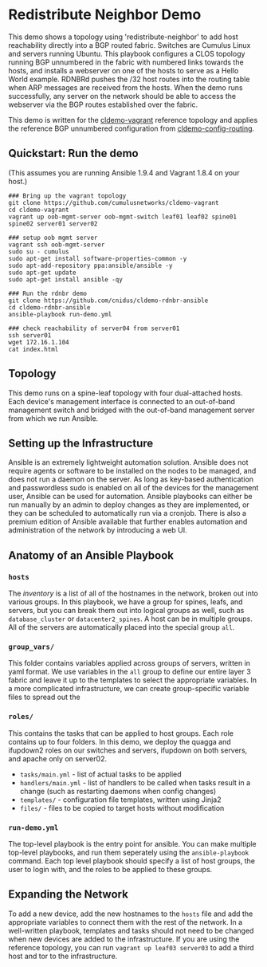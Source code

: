 Redistribute Neighbor Demo
===========================

This demo shows a topology using 'redistribute-neighbor' to add host reachability directly into a BGP routed fabric. Switches are Cumulus Linux and servers running Ubuntu. This playbook configures a CLOS topology running BGP unnumbered in the fabric with numbered links towards the hosts, and installs a webserver on one of the hosts to serve as a Hello World example. RDNBRd pushes the /32 host routes into the routing table when ARP messages are received from the hosts. When the demo runs successfully, any server on the network should be able to access the webserver via the BGP routes established over the fabric.

This demo is written for the [cldemo-vagrant](https://github.com/cumulusnetworks/cldemo-vagrant) reference topology and applies the reference BGP unnumbered configuration from [cldemo-config-routing](https://github.com/cumulusnetworks/cldemo-config-routing).


Quickstart: Run the demo
------------------------
(This assumes you are running Ansible 1.9.4 and Vagrant 1.8.4 on your host.)


    ### Bring up the vagrant topology
    git clone https://github.com/cumulusnetworks/cldemo-vagrant
    cd cldemo-vagrant
    vagrant up oob-mgmt-server oob-mgmt-switch leaf01 leaf02 spine01 spine02 server01 server02
    
    ### setup oob mgmt server
    vagrant ssh oob-mgmt-server
    sudo su - cumulus
    sudo apt-get install software-properties-common -y
    sudo apt-add-repository ppa:ansible/ansible -y
    sudo apt-get update
    sudo apt-get install ansible -qy

    ### Run the rdnbr demo
    git clone https://github.com/cnidus/cldemo-rdnbr-ansible
    cd cldemo-rdnbr-ansible
    ansible-playbook run-demo.yml

    ### check reachability of server04 from server01
    ssh server01
    wget 172.16.1.104
    cat index.html


Topology
--------
This demo runs on a spine-leaf topology with four dual-attached hosts. Each device's management interface is connected to an out-of-band management switch and bridged with the out-of-band management server from which we run Ansible.


Setting up the Infrastructure
-----------------------------
Ansible is an extremely lightweight automation solution. Ansible does not require agents or software to be installed on the nodes to be managed, and does not run a daemon on the server. As long as key-based authentication and passwordless sudo is enabled on all of the devices for the management user, Ansible can be used for automation. Ansible playbooks can either be run manually by an admin to deploy changes as they are implemented, or they can be scheduled to automatically run via a cronjob. There is also a premium edition of Ansible available that further enables automation and administration of the network by introducing a web UI. 


Anatomy of an Ansible Playbook
------------------------------
### `hosts`
The *inventory* is a list of all of the hostnames in the network, broken out into various groups. In this playbook, we have a group for spines, leafs, and servers, but you can break them out into logical groups as well, such as `database_cluster` or `datacenter2_spines`. A host can be in multiple groups. All of the servers are automatically placed into the special group `all`.

### `group_vars/`
This folder contains variables applied across groups of servers, written in yaml format. We use variables in the `all` group to define our entire layer 3 fabric and leave it up to the templates to select the appropriate variables. In a more complicated infrastructure, we can create group-specific variable files to spread out the 

### `roles/`
This contains the tasks that can be applied to host groups. Each role contains up to four folders. In this demo, we deploy the quagga and ifupdown2 roles on our switches and servers, ifupdown on both servers, and apache only on server02.

 * `tasks/main.yml` - list of actual tasks to be applied
 * `handlers/main.yml` - list of handlers to be called when tasks result in a change (such as restarting daemons when config changes)
 * `templates/` - configuration file templates, written using Jinja2
 * `files/` - files to be copied to target hosts without modification

### `run-demo.yml`
The top-level playbook is the entry point for ansible. You can make multiple top-level playbooks, and run them seperately using the `ansible-playbook` command. Each top level playbook should specify a list of host groups, the user to login with, and the roles to be applied to these groups.


Expanding the Network
---------------------
To add a new device, add the new hostnames to the `hosts` file and add the appropriate variables to connect them with the rest of the network. In a well-written playbook, templates and tasks should not need to be changed when new devices are added to the infrastructure. If you are using the reference topology, you can run `vagrant up leaf03 server03` to add a third host and tor to the infrastructure.
